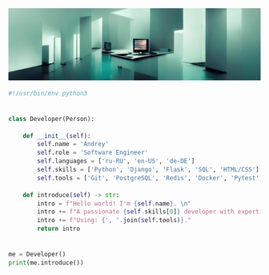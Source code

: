 <div align="center">

<img src="img/bckgrnd.png" alt="logo" height="auto" />

<!-- ![Views](https://komarev.com/ghpvc/?username=ivnvxd&style=flat-square) -->

<!-- [![Facebook](https://img.shields.io/badge/Facebook-1877F2?style=flat-square&logo=facebook&logoColor=white)](https://www.facebook.com/andrey.ivanov.194)
[![LinkedIn](https://img.shields.io/badge/LinkedIn-0077B5?style=flat-square&logo=linkedin&logoColor=white)](https://www.linkedin.com/in/abivanov/)
[![Telegram](https://img.shields.io/badge/Telegram-2CA5E0?style=flat-square&logo=telegram&logoColor=white)](https://t.me/venyxd)
[![Gmail Badge](https://img.shields.io/badge/-Gmail-c14438?style=flat-square&logo=Gmail&logoColor=white&link=mailto:ivnvxd@gmail.com)](mailto:ivnvxd@gmail.com) -->

</div>

```python
#!/usr/bin/env python3


class Developer(Person):

    def __init__(self):
        self.name = 'Andrey'
        self.role = 'Software Engineer'
        self.languages = ['ru-RU', 'en-US', 'de-DE']
        self.skills = ['Python', 'Django', 'Flask', 'SQL', 'HTML/CSS']
        self.tools = ['Git', 'PostgreSQL', 'Redis', 'Docker', 'Pytest', 'Bootstrap']

    def introduce(self) -> str:
        intro = f"Hello world! I'm {self.name}. \n"
        intro += f"A passionate {self.skills[0]} developer with expertise in {', '.join(self.skills)}. \n"
        intro += f"Using: {', '.join(self.tools)}."
        return intro


me = Developer()
print(me.introduce())
```

<!-- https://github.com/devicons/devicon -->
<!-- <div align="center">
    <img src="https://raw.githubusercontent.com/devicons/devicon/1119b9f84c0290e0f0b38982099a2bd027a48bf1/icons/python/python-original.svg" title="Python" alt="Python" width="40" height="40"/>&nbsp;
    <img src="https://raw.githubusercontent.com/devicons/devicon/1119b9f84c0290e0f0b38982099a2bd027a48bf1/icons/django/django-plain.svg" title="Django" alt="Django" width="40" height="40"/>&nbsp;
    <img src="https://raw.githubusercontent.com/devicons/devicon/1119b9f84c0290e0f0b38982099a2bd027a48bf1/icons/flask/flask-original.svg" title="Flask" alt="Flask" width="40" height="40"/>&nbsp;
    <img src="https://raw.githubusercontent.com/devicons/devicon/1119b9f84c0290e0f0b38982099a2bd027a48bf1/icons/html5/html5-original.svg" title="HTML" alt="HTML" width="40" height="40"/>&nbsp;
    <img src="https://raw.githubusercontent.com/devicons/devicon/1119b9f84c0290e0f0b38982099a2bd027a48bf1/icons/css3/css3-original.svg" title="CSS" alt="CSS" width="40" height="40"/>&nbsp;
    <img src="https://raw.githubusercontent.com/devicons/devicon/1119b9f84c0290e0f0b38982099a2bd027a48bf1/icons/postgresql/postgresql-original.svg" title="PostgreSQL" alt="PostgreSQL" width="40" height="40"/>&nbsp;
    <img src="https://raw.githubusercontent.com/devicons/devicon/1119b9f84c0290e0f0b38982099a2bd027a48bf1/icons/redis/redis-original.svg" title="Redis" alt="Redis" width="40" height="40"/>&nbsp;
    <img src="https://raw.githubusercontent.com/devicons/devicon/1119b9f84c0290e0f0b38982099a2bd027a48bf1/icons/pytest/pytest-original.svg" title="Pytest" alt="Pytest" width="40" height="40"/>&nbsp;
    <img src="https://raw.githubusercontent.com/devicons/devicon/1119b9f84c0290e0f0b38982099a2bd027a48bf1/icons/git/git-original.svg" title="Git" alt="Git" width="40" height="40"/>&nbsp;
    <img src="https://raw.githubusercontent.com/devicons/devicon/1119b9f84c0290e0f0b38982099a2bd027a48bf1/icons/docker/docker-original.svg" title="Docker" alt="Docker" width="40" height="40"/>&nbsp;
</div> -->
